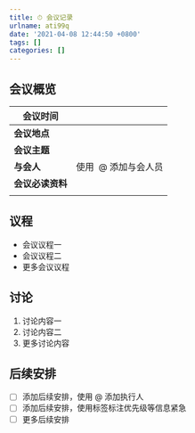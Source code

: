 ```yaml
---
title: ⏱ 会议记录
urlname: ati99q
date: '2021-04-08 12:44:50 +0800'
tags: []
categories: []
---
```


## 会议概览

| **会议时间**     |                      |
| ---------------- | -------------------- |
| **会议地点**     |                      |
| **会议主题**     |                      |
| **与会人**       | 使用  @ 添加与会人员 |
| **会议必读资料** |
|  |

## 议程

- 会议议程一
- 会议议程二
- 更多会议议程

## 讨论

1. 讨论内容一
1. 讨论内容二
1. 更多讨论内容

## 后续安排

- [ ] 添加后续安排，使用 @ 添加执行人
- [ ] 添加后续安排，使用标签标注优先级等信息紧急
- [ ] 更多后续安排
